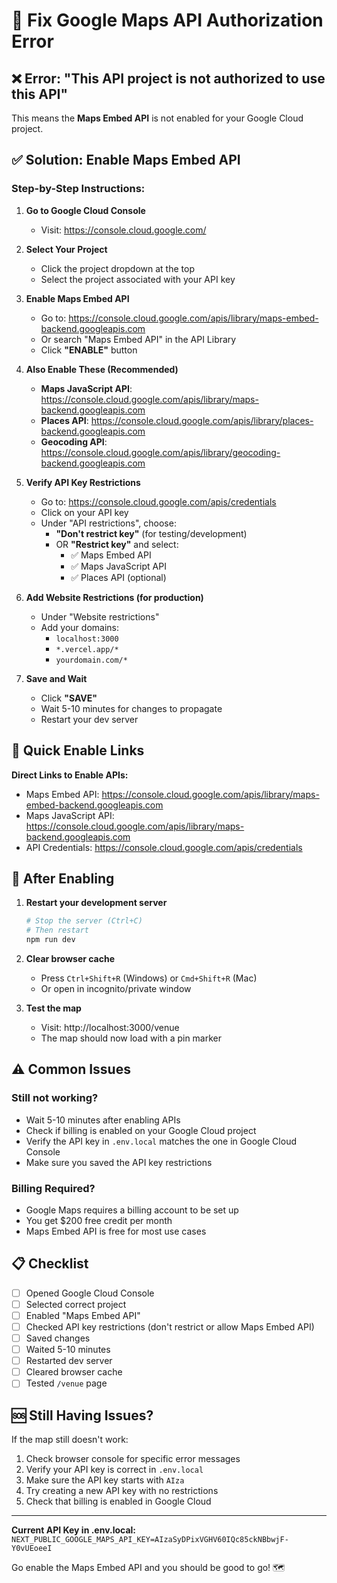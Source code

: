 # 🔧 Fix Google Maps API Authorization Error

## ❌ Error: "This API project is not authorized to use this API"

This means the **Maps Embed API** is not enabled for your Google Cloud project.

## ✅ Solution: Enable Maps Embed API

### Step-by-Step Instructions:

1. **Go to Google Cloud Console**
   - Visit: https://console.cloud.google.com/

2. **Select Your Project**
   - Click the project dropdown at the top
   - Select the project associated with your API key

3. **Enable Maps Embed API**
   - Go to: https://console.cloud.google.com/apis/library/maps-embed-backend.googleapis.com
   - Or search "Maps Embed API" in the API Library
   - Click **"ENABLE"** button

4. **Also Enable These (Recommended)**
   - **Maps JavaScript API**: https://console.cloud.google.com/apis/library/maps-backend.googleapis.com
   - **Places API**: https://console.cloud.google.com/apis/library/places-backend.googleapis.com
   - **Geocoding API**: https://console.cloud.google.com/apis/library/geocoding-backend.googleapis.com

5. **Verify API Key Restrictions**
   - Go to: https://console.cloud.google.com/apis/credentials
   - Click on your API key
   - Under "API restrictions", choose:
     - **"Don't restrict key"** (for testing/development)
     - OR **"Restrict key"** and select:
       - ✅ Maps Embed API
       - ✅ Maps JavaScript API
       - ✅ Places API (optional)

6. **Add Website Restrictions (for production)**
   - Under "Website restrictions"
   - Add your domains:
     - `localhost:3000`
     - `*.vercel.app/*`
     - `yourdomain.com/*`

7. **Save and Wait**
   - Click **"SAVE"**
   - Wait 5-10 minutes for changes to propagate
   - Restart your dev server

## 🔄 Quick Enable Links

**Direct Links to Enable APIs:**
- Maps Embed API: https://console.cloud.google.com/apis/library/maps-embed-backend.googleapis.com
- Maps JavaScript API: https://console.cloud.google.com/apis/library/maps-backend.googleapis.com
- API Credentials: https://console.cloud.google.com/apis/credentials

## 🎯 After Enabling

1. **Restart your development server**
   ```bash
   # Stop the server (Ctrl+C)
   # Then restart
   npm run dev
   ```

2. **Clear browser cache**
   - Press `Ctrl+Shift+R` (Windows) or `Cmd+Shift+R` (Mac)
   - Or open in incognito/private window

3. **Test the map**
   - Visit: http://localhost:3000/venue
   - The map should now load with a pin marker

## ⚠️ Common Issues

### Still not working?
- Wait 5-10 minutes after enabling APIs
- Check if billing is enabled on your Google Cloud project
- Verify the API key in `.env.local` matches the one in Google Cloud Console
- Make sure you saved the API key restrictions

### Billing Required?
- Google Maps requires a billing account to be set up
- You get $200 free credit per month
- Maps Embed API is free for most use cases

## 📋 Checklist

- [ ] Opened Google Cloud Console
- [ ] Selected correct project
- [ ] Enabled "Maps Embed API"
- [ ] Checked API key restrictions (don't restrict or allow Maps Embed API)
- [ ] Saved changes
- [ ] Waited 5-10 minutes
- [ ] Restarted dev server
- [ ] Cleared browser cache
- [ ] Tested `/venue` page

## 🆘 Still Having Issues?

If the map still doesn't work:
1. Check browser console for specific error messages
2. Verify your API key is correct in `.env.local`
3. Make sure the API key starts with `AIza`
4. Try creating a new API key with no restrictions
5. Check that billing is enabled in Google Cloud

---

**Current API Key in .env.local:**
`NEXT_PUBLIC_GOOGLE_MAPS_API_KEY=AIzaSyDPixVGHV60IQc85ckNBbwjF-Y0vUEoeeI`

Go enable the Maps Embed API and you should be good to go! 🗺️

